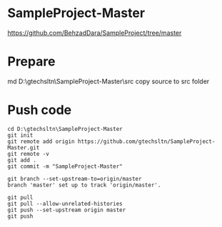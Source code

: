 # SampleProject-Master

https://github.com/BehzadDara/SampleProject/tree/master

# Prepare
md D:\gtechsltn\SampleProject-Master\src
copy source to src folder

# Push code
```
cd D:\gtechsltn\SampleProject-Master
git init
git remote add origin https://github.com/gtechsltn/SampleProject-Master.git
git remote -v
git add .
git commit -m "SampleProject-Master"

git branch --set-upstream-to=origin/master
branch 'master' set up to track 'origin/master'.

git pull
git pull --allow-unrelated-histories
git push --set-upstream origin master
git push
```
